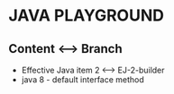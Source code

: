 # JAVA PLAYGROUND

## Content <--> Branch

- Effective Java item 2 <--> EJ-2-builder
- java 8 - default interface method